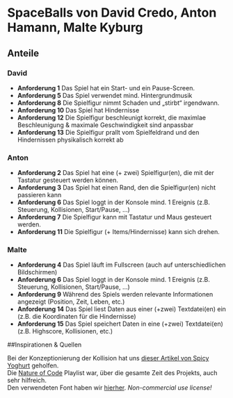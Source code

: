 # SpaceBalls von David Credo, Anton Hamann, Malte Kyburg

## Anteile

### David 

- **Anforderung 1** Das Spiel hat ein Start- und ein Pause-Screen.
- **Anforderung 5** Das Spiel verwendet mind. Hintergrundmusik
- **Anforderung 8** Die Spielfigur nimmt Schaden und „stirbt“ irgendwann.
- **Anforderung 10** Das Spiel hat Hindernisse
- **Anforderung 12** Die Spielfigur beschleunigt korrekt, die maximlae Beschleunigung & maximale Geschwindigkeit sind anpassbar
- **Anforderung 13** Die Spielfigur prallt vom Spielfeldrand und den Hindernissen physikalisch korrekt ab

### Anton
 
- **Anforderung 2** Das Spiel hat eine (+ zwei) Spielfigur(en), die mit der Tastatur gesteuert werden können. 
- **Anforderung 3** Das Spiel hat einen Rand, den die Spielfigur(en) nicht passieren kann 
- **Anforderung 6** Das Spiel loggt in der Konsole mind. 1 Ereignis (z.B. Steuerung, Kollisionen, Start/Pause, …)
- **Anforderung 7** Die Spielfigur kann mit Tastatur und Maus gesteuert werden.
- **Anforderung 11** Die Spielfigur (+ Items/Hindernisse) kann sich drehen.

### Malte

- **Anforderung 4** Das Spiel läuft im Fullscreen (auch auf unterschiedlichen Bildschirmen)
- **Anforderung 6** Das Spiel loggt in der Konsole mind. 1 Ereignis (z.B. Steuerung, Kollisionen, Start/Pause, …)
- **Anforderung 9** Während des Spiels werden relevante Informationen angezeigt (Position, Zeit, Leben, etc.)
- **Anforderung 14** Das Spiel liest Daten aus einer (+zwei) Textdatei(en) ein (z.B. die Koordinaten für die Hindernisse)
- **Anforderung 15** Das Spiel speichert Daten in eine (+zwei) Textdatei(en) (z.B. Highscore, Kollisionen, etc.)

##Inspirationen & Quellen

Bei der Konzeptionierung der Kollision hat uns [dieser Artikel von Spicy Yoghurt](https://spicyyoghurt.com/tutorials/html5-javascript-game-development/collision-detection-physics) geholfen.<br>
Die [Nature of Code]() Playlist war, über die gesamte Zeit des Projekts, auch sehr hilfreich. <br>
Den verwendeten Font haben wir [hierher](https://www.fontspace.com/outerorbit-font-f42000).
*Non-commercial use license!*
